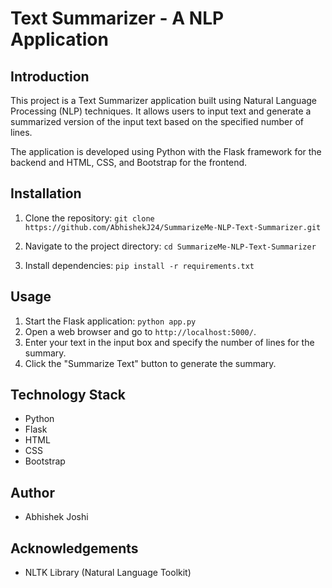 # Text Summarizer - A NLP Application

## Introduction

This project is a Text Summarizer application built using Natural Language Processing (NLP) techniques. It allows users to input text and generate a summarized version of the input text based on the specified number of lines.

The application is developed using Python with the Flask framework for the backend and HTML, CSS, and Bootstrap for the frontend.

## Installation

1. Clone the repository:
`git clone https://github.com/AbhishekJ24/SummarizeMe-NLP-Text-Summarizer.git`

2. Navigate to the project directory:
`cd SummarizeMe-NLP-Text-Summarizer`

3. Install dependencies:
`pip install -r requirements.txt`

## Usage

1. Start the Flask application:
`python app.py`
2. Open a web browser and go to `http://localhost:5000/`.
3. Enter your text in the input box and specify the number of lines for the summary.
4. Click the "Summarize Text" button to generate the summary.

## Technology Stack

- Python
- Flask
- HTML
- CSS
- Bootstrap

## Author

- Abhishek Joshi

## Acknowledgements

- NLTK Library (Natural Language Toolkit)
